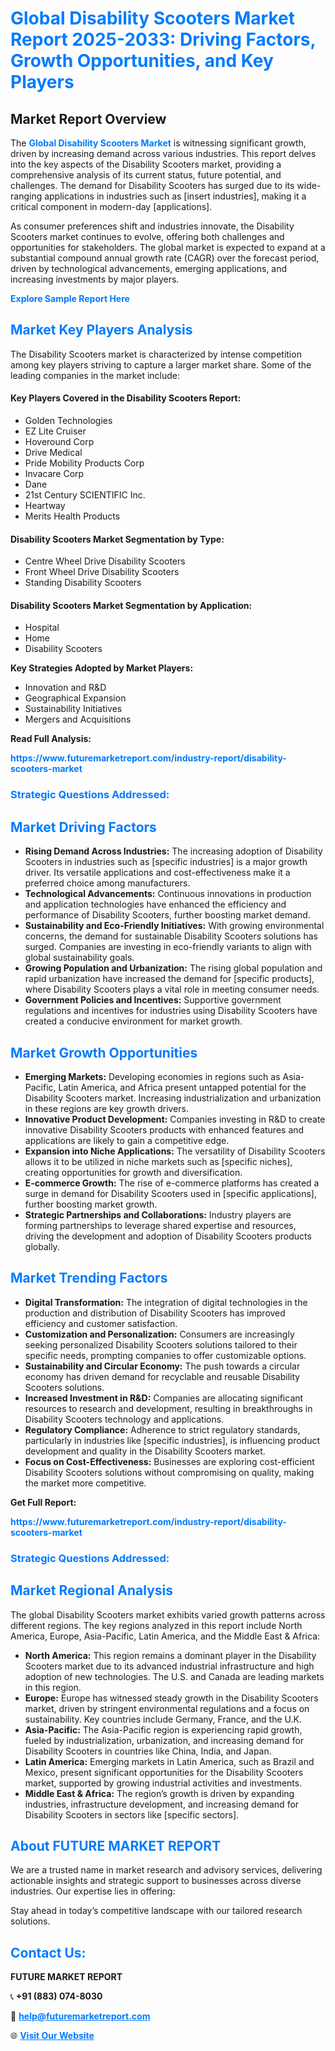 <h1 style="color: #007BFF;">Global Disability Scooters Market Report 2025-2033: Driving Factors, Growth Opportunities, and Key Players</h1>

<section id="overview">
<h2>Market Report Overview</h2>
<p>The <a href="https://www.futuremarketreport.com/industry-report/disability-scooters-market" style="color: #007BFF; text-decoration: none;"><strong>Global Disability Scooters Market</strong></a> is witnessing significant growth, driven by increasing demand across various industries. This report delves into the key aspects of the Disability Scooters market, providing a comprehensive analysis of its current status, future potential, and challenges. The demand for Disability Scooters has surged due to its wide-ranging applications in industries such as [insert industries], making it a critical component in modern-day [applications].</p>
<p>As consumer preferences shift and industries innovate, the Disability Scooters market continues to evolve, offering both challenges and opportunities for stakeholders. The global market is expected to expand at a substantial compound annual growth rate (CAGR) over the forecast period, driven by technological advancements, emerging applications, and increasing investments by major players.</p>
</section>

<section id="overview">
<p><a href="https://www.futuremarketreport.com/request-sample/reportId=126097" style="color: #007BFF; text-decoration: none;"><strong>Explore Sample Report Here</strong></a></p>
</section>

<section id="key-players">
<h2 style="color: #007BFF;">Market Key Players Analysis</h2>
<p>The Disability Scooters market is characterized by intense competition among key players striving to capture a larger market share. Some of the leading companies in the market include:</p>
<h4>Key Players Covered in the Disability Scooters Report:</h4>
<ul><li>Golden Technologies</li><li>EZ Lite Cruiser</li><li>Hoveround Corp</li><li>Drive Medical</li><li>Pride Mobility Products Corp</li><li>Invacare Corp</li><li>Dane</li><li>21st Century SCIENTIFIC Inc.</li><li>Heartway</li><li>Merits Health Products</li></ul>
<h4>Disability Scooters Market Segmentation by Type:</h4>
<ul><li>Centre Wheel Drive Disability Scooters</li><li>Front Wheel Drive Disability Scooters</li><li>Standing Disability Scooters</li></ul>

<h4>Disability Scooters Market Segmentation by Application:</h4>
<ul><li>Hospital</li><li>Home</li><li>Disability Scooters</li></ul>
<p><strong>Key Strategies Adopted by Market Players:</strong></p>
<ul>
<li>Innovation and R&D</li>
<li>Geographical Expansion</li>
<li>Sustainability Initiatives</li>
<li>Mergers and Acquisitions</li>
</ul>
</section>

<section>
<p><strong>Read Full Analysis: </strong></p><a href="https://www.futuremarketreport.com/industry-report/disability-scooters-market" style="color: #007BFF; text-decoration: none;"><strong>https://www.futuremarketreport.com/industry-report/disability-scooters-market</strong></a>
<h3 style="color: #007BFF;">Strategic Questions Addressed:</h3>
</section>

<section id="driving-factors">
<h2 style="color: #007BFF;">Market Driving Factors</h2>
<ul>
<li><strong>Rising Demand Across Industries:</strong> The increasing adoption of Disability Scooters in industries such as [specific industries] is a major growth driver. Its versatile applications and cost-effectiveness make it a preferred choice among manufacturers.</li>
<li><strong>Technological Advancements:</strong> Continuous innovations in production and application technologies have enhanced the efficiency and performance of Disability Scooters, further boosting market demand.</li>
<li><strong>Sustainability and Eco-Friendly Initiatives:</strong> With growing environmental concerns, the demand for sustainable Disability Scooters solutions has surged. Companies are investing in eco-friendly variants to align with global sustainability goals.</li>
<li><strong>Growing Population and Urbanization:</strong> The rising global population and rapid urbanization have increased the demand for [specific products], where Disability Scooters plays a vital role in meeting consumer needs.</li>
<li><strong>Government Policies and Incentives:</strong> Supportive government regulations and incentives for industries using Disability Scooters have created a conducive environment for market growth.</li>
</ul>
</section>

<section id="growth-opportunities">
<h2 style="color: #007BFF;">Market Growth Opportunities</h2>
<ul>
<li><strong>Emerging Markets:</strong> Developing economies in regions such as Asia-Pacific, Latin America, and Africa present untapped potential for the Disability Scooters market. Increasing industrialization and urbanization in these regions are key growth drivers.</li>
<li><strong>Innovative Product Development:</strong> Companies investing in R&D to create innovative Disability Scooters products with enhanced features and applications are likely to gain a competitive edge.</li>
<li><strong>Expansion into Niche Applications:</strong> The versatility of Disability Scooters allows it to be utilized in niche markets such as [specific niches], creating opportunities for growth and diversification.</li>
<li><strong>E-commerce Growth:</strong> The rise of e-commerce platforms has created a surge in demand for Disability Scooters used in [specific applications], further boosting market growth.</li>
<li><strong>Strategic Partnerships and Collaborations:</strong> Industry players are forming partnerships to leverage shared expertise and resources, driving the development and adoption of Disability Scooters products globally.</li>
</ul>
</section>

<section id="trending-factors">
<h2 style="color: #007BFF;">Market Trending Factors</h2>
<ul>
<li><strong>Digital Transformation:</strong> The integration of digital technologies in the production and distribution of Disability Scooters has improved efficiency and customer satisfaction.</li>
<li><strong>Customization and Personalization:</strong> Consumers are increasingly seeking personalized Disability Scooters solutions tailored to their specific needs, prompting companies to offer customizable options.</li>
<li><strong>Sustainability and Circular Economy:</strong> The push towards a circular economy has driven demand for recyclable and reusable Disability Scooters solutions.</li>
<li><strong>Increased Investment in R&D:</strong> Companies are allocating significant resources to research and development, resulting in breakthroughs in Disability Scooters technology and applications.</li>
<li><strong>Regulatory Compliance:</strong> Adherence to strict regulatory standards, particularly in industries like [specific industries], is influencing product development and quality in the Disability Scooters market.</li>
<li><strong>Focus on Cost-Effectiveness:</strong> Businesses are exploring cost-efficient Disability Scooters solutions without compromising on quality, making the market more competitive.</li>
</ul>
</section>

<section>
<p><strong>Get Full Report: </strong></p><a href="https://www.futuremarketreport.com/industry-report/disability-scooters-market" style="color: #007BFF; text-decoration: none;"><strong>https://www.futuremarketreport.com/industry-report/disability-scooters-market</strong></a>
<h3 style="color: #007BFF;">Strategic Questions Addressed:</h3>
</section>


<section id="regional-analysis">
<h2 style="color: #007BFF;">Market Regional Analysis</h2>
<p>The global Disability Scooters market exhibits varied growth patterns across different regions. The key regions analyzed in this report include North America, Europe, Asia-Pacific, Latin America, and the Middle East & Africa:</p>
<ul>
<li><strong>North America:</strong> This region remains a dominant player in the Disability Scooters market due to its advanced industrial infrastructure and high adoption of new technologies. The U.S. and Canada are leading markets in this region.</li>
<li><strong>Europe:</strong> Europe has witnessed steady growth in the Disability Scooters market, driven by stringent environmental regulations and a focus on sustainability. Key countries include Germany, France, and the U.K.</li>
<li><strong>Asia-Pacific:</strong> The Asia-Pacific region is experiencing rapid growth, fueled by industrialization, urbanization, and increasing demand for Disability Scooters in countries like China, India, and Japan.</li>
<li><strong>Latin America:</strong> Emerging markets in Latin America, such as Brazil and Mexico, present significant opportunities for the Disability Scooters market, supported by growing industrial activities and investments.</li>
<li><strong>Middle East & Africa:</strong> The region’s growth is driven by expanding industries, infrastructure development, and increasing demand for Disability Scooters in sectors like [specific sectors].</li>
</ul>
</section>

<footer>
<h2 style="color: #007BFF;">About FUTURE MARKET REPORT</h2>
<p>We are a trusted name in market research and advisory services, delivering actionable insights and strategic support to businesses across diverse industries. Our expertise lies in offering:</p>

<p>Stay ahead in today’s competitive landscape with our tailored research solutions.</p>

<h2 style="color: #007BFF;">Contact Us:</h2>
<p><strong>FUTURE MARKET REPORT</strong></p>
<p>📞 <strong>+91 (883) 074-8030</strong></p>
<p>📧 <strong><a href="mailto:help@futuremarketreport.com" style="color: #007BFF;">help@futuremarketreport.com</a></strong></p>
<p>🌐 <strong><a href="https://www.futuremarketreport.com/" style="color: #007BFF;">Visit Our Website</a></strong></p>
</footer>